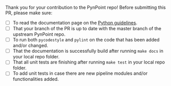 Thank you for your contribution to the PynPoint repo! Before submitting this PR, please make sure:

- [ ] To read the documentation page on the [Python guidelines](https://pynpoint.readthedocs.io/en/latest/python.html).
- [ ] That your branch of the PR is up to date with the master branch of the upstream PynPoint repo.
- [ ] To run both `pycodestyle` and `pylint` on the code that has been added and/or changed.
- [ ] That the documentation is successfully build after running `make docs` in your local repo folder.
- [ ] That all unit tests are finishing after running `make test` in your local repo folder.
- [ ] To add unit tests in case there are new pipeline modules and/or functionalities added.
